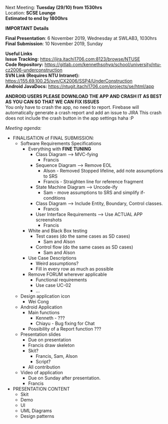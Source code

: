 Next Meeting: __Tuesday (29/10) from 1530hrs__  
Location: __SCSE Lounge__  
__Estimated to end by 1800hrs__

__IMPORTANT Details__

__Final Presentation__: 6 November 2019, Wednesday at SWLAB3, 1030hrs  
__Final Submission__: 10 November 2019, Sunday

__Useful Links__  
__Issue Tracking:__ https://jira.itachi1706.com:8123/browse/NTUSE  
__Code Repository:__ https://gitlab.com/kennethsohyq/school/university/ntu-cz2006-underconstruction  
__SVN Link (Requires NTU Intranet):__ https://155.69.100.25/svn/CX2006/SSP4/UnderConstruction  
__Android JavaDocs:__ https://ntugit.itachi1706.com/projects/se/html/app

__ANDROID USERS PLEASE DOWNLOAD THE APP AND CRASH IT AS BEST AS YOU CAN SO THAT WE CAN FIX ISSUES__  
You only have to crash the app, no need to report. Firebase will automatically generate a crash report and add an issue to JIRA
This crash does not include the crash button in the app settings haha :P

*Meeting agenda:*
- FINALISATION of FINAL SUBMISSION:
    + Software Requirements Specifications
        + Everything with __FINE TUNING__
            + Class Diagram --> MVC-fying
                + Francis
            + Sequence Diagram --> Remove EOL
                + Alson - Removed Stopped lifeline, add note assumptions to SRS
                + Francis - Straighten line for reference fragment
            + State Machine Diagram --> Uncode-ify
                + Sam - move assumptions to SRS and simplify if-conditions
            + Class Diagram --> Include Entity, Boundary, Control classes.
                + Francis
            + User Interface Requirements --> Use ACTUAL APP screenshots
                + Francis
        + White and Black Box testing
            - Test cases (do the same cases as SD cases)
                + Sam and Alson                
            - Control flow (do the same cases as SD cases)
                + Sam and Alson 
        + Use Case Descriptions
            - Weird assumptions?
            - Fill in every row as much as possible
        + Remove FORUM wherever applicable
            - Functional requirements
            - Use case UC-02
            - ...
    + Design application icon
        + Wei Cong
    + Android Application
        + Main functions
            + Kenneth - ???
            + Chiayu - Bug fixing for Chat
        + Possibility of a Report function ???
    + Presentation slides
        + Due on presentation
        + Francis draw skeleton
        + Skit?
            + Francis, Sam, Alson
            + Script?
        + All contribution
    + Video of application
        + Due on Sunday after presentation.
        + Francis
- PRESENTATION CONTENT
    - Skit
    - Demo
    - UI
    - UML Diagrams
    - Design patterns
    
